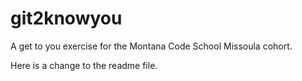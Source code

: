 # git2knowyou
A get to you exercise for the Montana Code School Missoula cohort.

Here is a change to the readme file.
